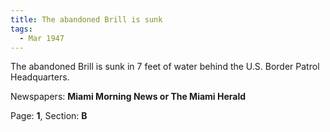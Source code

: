 ```yaml
---  
title: The abandoned Brill is sunk  
tags:  
  - Mar 1947  
---  
```

  
The abandoned Brill is sunk in 7 feet of water behind the U.S. Border Patrol Headquarters.  
  
Newspapers: **Miami Morning News or The Miami Herald**  
  
Page: **1**, Section: **B** 
